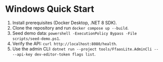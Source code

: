 # Windows Quick Start

1. Install prerequisites (Docker Desktop, .NET 8 SDK).
2. Clone the repository and run `docker compose up --build`.
3. Seed demo data: `powershell -ExecutionPolicy Bypass -File scripts/seed-demo.ps1`.
4. Verify the API: `curl http://localhost:8080/health`.
5. Use the admin CLI: `dotnet run --project tools/FfaasLite.AdminCli -- --api-key dev-editor-token flags list`.

